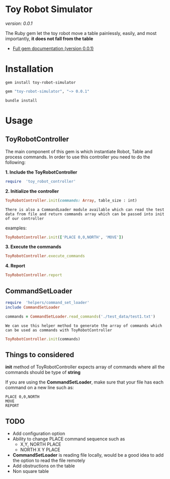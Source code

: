
# Toy Robot Simulator
_version: 0.0.1_

The Ruby gem let the toy robot move a table painlessly, easily, and most importantly, **it does not fall from the table** 

- [Full gem documentation (version 0.0.1)](https://www.rubydoc.info/gems/toy-robot-simulator/0.0.1/)
# Installation
```
gem install toy-robot-simulator
```
```ruby
gem "toy-robot-simulator", "~> 0.0.1"
```
```
bundle install
```
# Usage
## ToyRobotController
The main component of this gem is which instantiate Robot, Table and process commands. In order to use this controller you need to do the following:

**1. Include the ToyRobotController**
```ruby
require  'toy_robot_controller'
```
**2. Initialize the controller**
```ruby
ToyRobotController.init(commands: Array, table_size : int)
```
`There is also a CommandLoader module available which can read the test data from file and return commands array which can be passed into init of our controller`

examples:
```ruby
ToyRobotController.init(['PLACE 0,0,NORTH', 'MOVE'])
```
**3. Execute the commands**
```ruby
ToyRobotController.execute_commands
```
**4. Report**
```ruby
ToyRobotController.report
```


## CommandSetLoader

```ruby
require  'helpers/command_set_loader'
include CommandSetLoader
```
```ruby
commands = CommandSetLoader.read_commands('./test_data/test1.txt')
```
`We can use this helper method to generate the array of commands which can be used as commands with ToyRobotController`
```ruby
ToyRobotController.init(commands)
```

## Things to considered

 **init** method of ToyRobotController expects array of commands where all the commands should be type of **string**
 
  If you are using the **CommandSetLoader**, make sure that your file has each command on a new line such as:
 ```plain
PLACE 0,0,NORTH
MOVE
REPORT
```

## TODO

- Add configuration option 
 - Ability to change PLACE command sequence such as
	 -  X,Y, NORTH PLACE
	 - NORTH X Y PLACE
- **CommandSetLoader** is reading file locally, would be a good idea to add the option to read the file remotely
- Add obstructions on the table
- Non square table 
